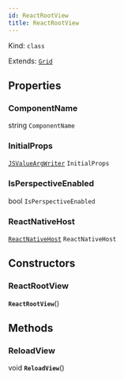 ```yaml
---
id: ReactRootView
title: ReactRootView
---
```


Kind: `class`

Extends: [`Grid`](https://docs.microsoft.com/uwp/api/Windows.UI.Xaml.Controls.Grid)



## Properties
### ComponentName
 string `ComponentName`

### InitialProps
 [`JSValueArgWriter`](JSValueArgWriter) `InitialProps`

### IsPerspectiveEnabled
 bool `IsPerspectiveEnabled`

### ReactNativeHost
 [`ReactNativeHost`](ReactNativeHost) `ReactNativeHost`


## Constructors
### ReactRootView
 **`ReactRootView`**()




## Methods
### ReloadView
void **`ReloadView`**()




